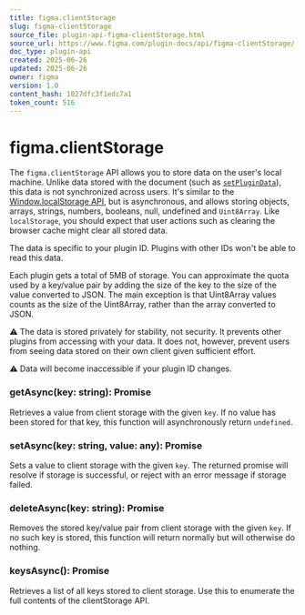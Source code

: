 ```yaml
---
title: figma.clientStorage
slug: figma-clientStorage
source_file: plugin-api-figma-clientStorage.html
source_url: https://www.figma.com/plugin-docs/api/figma-clientStorage/
doc_type: plugin-api
created: 2025-06-26
updated: 2025-06-26
owner: figma
version: 1.0
content_hash: 1027dfc3f1edc7a1
token_count: 516
---
```

# figma.clientStorage

The `figma.clientStorage` API allows you to store data on the user's local machine. Unlike data stored with the document (such as [`setPluginData`](/plugin-docs/api/properties/nodes-setplugindata/)), this data is not synchronized across users. It's similar to the [Window.localStorage API](https://developer.mozilla.org/en-US/docs/Web/API/Window/localStorage), but is asynchronous, and allows storing objects, arrays, strings, numbers, booleans, null, undefined and `Uint8Array`. Like `localStorage`, you should expect that user actions such as clearing the browser cache might clear all stored data.

The data is specific to your plugin ID. Plugins with other IDs won't be able to read this data.

Each plugin gets a total of 5MB of storage. You can approximate the quota used by a key/value pair by adding the size of the key to the size of the value converted to JSON. The main exception is that Uint8Array values counts as the size of the Uint8Array, rather than the array converted to JSON.

⚠ The data is stored privately for stability, not security. It prevents other plugins from accessing with your data. It does not, however, prevent users from seeing data stored on their own client given sufficient effort.

⚠ Data will become inaccessible if your plugin ID changes.

### getAsync(key: string): Promise

Retrieves a value from client storage with the given `key`. If no value has been stored for that key, this function will asynchronously return `undefined`.

### setAsync(key: string, value: any): Promise

Sets a value to client storage with the given `key`. The returned promise will resolve if storage is successful, or reject with an error message if storage failed.

### deleteAsync(key: string): Promise

Removes the stored key/value pair from client storage with the given `key`. If no such key is stored, this function will return normally but will otherwise do nothing.

### keysAsync(): Promise

Retrieves a list of all keys stored to client storage. Use this to enumerate the full contents of the clientStorage API.